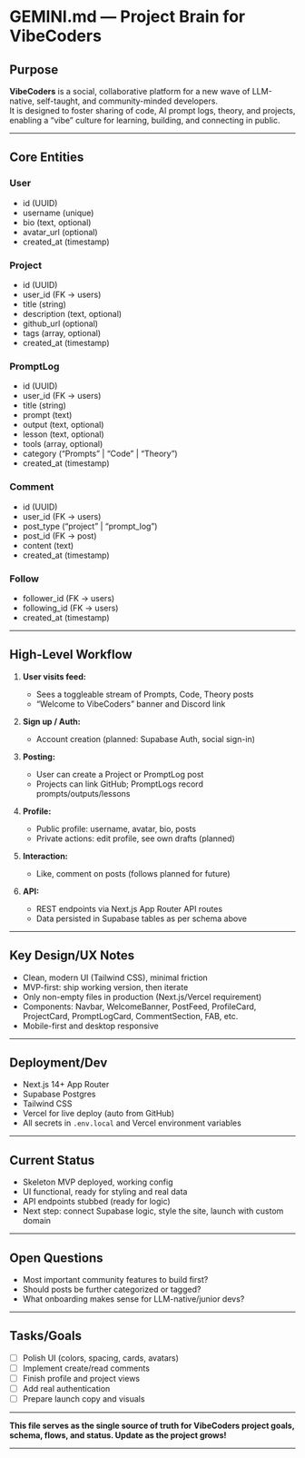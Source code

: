 # GEMINI.md — Project Brain for VibeCoders

## Purpose
**VibeCoders** is a social, collaborative platform for a new wave of LLM-native, self-taught, and community-minded developers.  
It is designed to foster sharing of code, AI prompt logs, theory, and projects, enabling a “vibe” culture for learning, building, and connecting in public.

---

## Core Entities

### User
- id (UUID)
- username (unique)
- bio (text, optional)
- avatar_url (optional)
- created_at (timestamp)

### Project
- id (UUID)
- user_id (FK → users)
- title (string)
- description (text, optional)
- github_url (optional)
- tags (array, optional)
- created_at (timestamp)

### PromptLog
- id (UUID)
- user_id (FK → users)
- title (string)
- prompt (text)
- output (text, optional)
- lesson (text, optional)
- tools (array, optional)
- category (“Prompts” | “Code” | “Theory”)
- created_at (timestamp)

### Comment
- id (UUID)
- user_id (FK → users)
- post_type (“project” | “prompt_log”)
- post_id (FK → post)
- content (text)
- created_at (timestamp)

### Follow
- follower_id (FK → users)
- following_id (FK → users)
- created_at (timestamp)

---

## High-Level Workflow

1. **User visits feed:**  
   - Sees a toggleable stream of Prompts, Code, Theory posts
   - “Welcome to VibeCoders” banner and Discord link

2. **Sign up / Auth:**  
   - Account creation (planned: Supabase Auth, social sign-in)

3. **Posting:**  
   - User can create a Project or PromptLog post
   - Projects can link GitHub; PromptLogs record prompts/outputs/lessons

4. **Profile:**  
   - Public profile: username, avatar, bio, posts
   - Private actions: edit profile, see own drafts (planned)

5. **Interaction:**  
   - Like, comment on posts (follows planned for future)

6. **API:**  
   - REST endpoints via Next.js App Router API routes
   - Data persisted in Supabase tables as per schema above

---

## Key Design/UX Notes

- Clean, modern UI (Tailwind CSS), minimal friction
- MVP-first: ship working version, then iterate
- Only non-empty files in production (Next.js/Vercel requirement)
- Components: Navbar, WelcomeBanner, PostFeed, ProfileCard, ProjectCard, PromptLogCard, CommentSection, FAB, etc.
- Mobile-first and desktop responsive

---

## Deployment/Dev

- Next.js 14+ App Router
- Supabase Postgres
- Tailwind CSS
- Vercel for live deploy (auto from GitHub)
- All secrets in `.env.local` and Vercel environment variables

---

## Current Status

- Skeleton MVP deployed, working config
- UI functional, ready for styling and real data
- API endpoints stubbed (ready for logic)
- Next step: connect Supabase logic, style the site, launch with custom domain

---

## Open Questions

- Most important community features to build first?
- Should posts be further categorized or tagged?
- What onboarding makes sense for LLM-native/junior devs?

---

## Tasks/Goals

- [ ] Polish UI (colors, spacing, cards, avatars)
- [ ] Implement create/read comments
- [ ] Finish profile and project views
- [ ] Add real authentication
- [ ] Prepare launch copy and visuals

---

**This file serves as the single source of truth for VibeCoders project goals, schema, flows, and status. Update as the project grows!**

---
